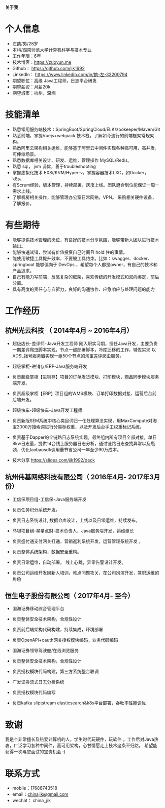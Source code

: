  **关于我**

# 个人信息
- 左韵/男/28岁
- 本科/湖南师范大学计算机科学与技术专业
- 工作年限：6年
- 技术博客：https://zuoyun.me 
- Github：   https://github.com/jik1992
- LinkedIn： https://www.linkedin.com/in/韵-左-32200794
- 期望职位：高级 Java工程师，日志平台研发
- 期望薪资：月薪20k
- 期望城市：杭州，深圳

# 技能清单
- 熟悉常用服务端技术：SpringBoot/SpringCloud/ELK/zookeeper/Maven/Git
- 熟悉前端，掌握Vuejs+webpack 技术栈，了解如今流行的前端框架常规架构。
- 熟悉阿里云架构相关运维，能够基于阿里云中间件实现各种高可用，高并发，可伸缩场景。
- 熟悉数据库相关设计、研发、运维，管理操作 MySQL/Redis。
- 熟悉 sql， jvm 调优，善于troubleshooting
- 掌握虚拟化技术 EXSi/KVM/Hyper-v，掌握容器技术LXC，如Docker，k8s。
- 有Scrum经验，版本管理，持续部署，灰度上线。团队磨合到位能保证一周一需求上线。
- 了解机房相关操作，能够管理办公室日常网络，VPN。 采购相关硬件设备，了解报价。

# 有些期待
- 能够提供技术管理的岗位，有良好的技术分享氛围，能够带新人团队进行技术输出。
- 能够快速试错，尝试有价值投资自己时间且 hold 住的事情。
- 能使用敏捷工具提升效率，不要被工具约束。比如：swagger、docker、springboot 能够偏向于 DevOps ，希望每个人都是owner，有自己的技术和产品追求。
- 自己有能力写前端，反感复杂的框架，喜欢传统的开发模式和双向绑定，前后分离。
- 具有高度的责任心与自驱力，良好的沟通协作、应急响应与处理问题的能力

# 工作经历
## 杭州光云科技 （ 2014年4月 ~ 2016年4月）
* 超级店长-差评师-Java开发工程师
    刚入职实习期，担任Java开发，主要负责一期差评爬虫脚本实现，节点一键部署脚本，冷库迁移的工作，辅佐实现 以ADSL拨号服务器实现一组50个节点的淘宝差评爬虫服务。

* 超级掌柜-进销存/ERP-Java服务端开发
 * 负责超级掌柜【进销存】项目的订单发货模块、打印模块，商品同步模块服务端开发。
 * 负责超级掌柜【ERP】项目组的WMS模块、订单打印数据对接、运营后台前后端开发。

* 超级快车-超级快车-Java开发工程师
 * 负责新版SEM系统中核心类目词归一化处理算法实现，用MaxCompute对淘宝2000万搜索词进行分类标权重，以及开发后台手工权重标记系统。
 * 负责基于Dapper的全链路日志系统实现，最终组内所有项目全部对接，单日8kw日志量，提供14台线上服务器日志分析，通过链路日志查找异常以及瓶颈，优化taobaosdk调用量节省公司一年至少90万成本。
 * 技术分享 https://slides.com/jik1992/deck

## 杭州伟基网络科技有限公司（ 2016年4月- 2017年3月份）
* 工信保项目组-工信保-Java服务端开发
 * 负责任务积分系统开发。
 * 负责日志系统设计,  数据仓库设计，上线以及日常运维，持续发布。

* 马坦项目组-星星点财-技术负责人，Java服务端开发，运维组长
 * 负责盛付通支付网关打通，营销返利系统开发，运营管理系统开发 。
 * 负责整体系统架构，数据安全重构。
 * 负责日常运维，自动部署， 线上心跳，异常告警设计开发。
 * 负责公司运维开发岗新人培训，难点问题攻关，在公司扮演开发，兼职运维的角色

## 恒生电子股份有限公司（ 2017年4月- 至今）
 * 国海证券移动综合管理平台
  * 负责整体安全技术架构，合规性设计
  * 负责前后端架构代码构建，持续集成，环境部署
  * 负责OpenAPI+oauth网关授权模块编码，业务代码编码

 * 国海证券领导驾驶舱/在线浏览服务
  * 负责整体安全技术架构，合规性设计
  * 负责授权模块代码构建，第三方系统整合联调

 * 广发证券流式日志分析系统
  * 负责授权模块代码编写
  * 负责kafka sliptstream elasticsearch&k8s平台部署，吞吐率性能调优


# 致谢
我是个非常擅长及热爱计算机的人，学生时代玩硬件，玩软件 。工作后对Java热衷，广泛学习各种中间件，高可用架构，心甘情愿走上技术这条不归路， 希望能获得一次与您面试的宝贵机会 :)

# 联系方式
- mobile：17688743518
- email：chinajik@gmail.com
- wechat： china_jik


